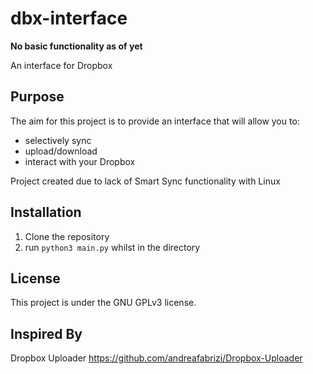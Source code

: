 # dbx-interface

**No basic functionality as of yet**

An interface for Dropbox

## Purpose

The aim for this project is to provide an interface that will allow you to:

* selectively sync
* upload/download
* interact with your Dropbox

Project created due to lack of Smart Sync functionality with Linux

## Installation

1. Clone the repository
2. run `python3 main.py` whilst in the directory

## License

This project is under the GNU GPLv3 license.

## Inspired By

Dropbox Uploader
https://github.com/andreafabrizi/Dropbox-Uploader